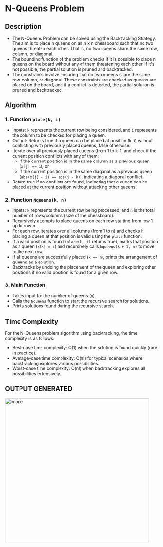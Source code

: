 # N-Queens Problem

## Description
- The N-Queens Problem can be solved using the Backtracking Strategy. The aim is to place n queens on an n x n chessboard such that no two queens threaten each other. That is, no two queens share the same row, column, or diagonal.
- The bounding function of the problem checks if it is possible to place n queens on the board without any of them threatening each other. If it's not possible, the partial solution is pruned and backtracked.
- The constraints involve ensuring that no two queens share the same row, column, or diagonal. These constraints are checked as queens are placed on the board, and if a conflict is detected, the partial solution is pruned and backtracked.

## Algorithm
### 1. Function `place(k, i)`
 - Inputs: `k` represents the current row being considered, and `i` represents the column to be checked for placing a queen.
- Output: Returns true if a queen can be placed at position (k, i) without conflicting with previously placed queens, false otherwise.
- Iterate over all previously placed queens (from 1 to k-1) and check if the current position conflicts with any of them:
  - If the current position is in the same column as a previous queen (`x[j] == i`), or
  - If the current position is in the same diagonal as a previous queen (`abs(x[j] - i) == abs(j - k)`), indicating a diagonal conflict.
- Return true if no conflicts are found, indicating that a queen can be placed at the current position without attacking other queens.

### 2. Function `Nqueens(k, n)`
- Inputs: `k` represents the current row being processed, and `n` is the total number of rows/columns (size of the chessboard).
- Recursively attempts to place queens on each row starting from row 1 up to row n.
- For each row, iterates over all columns (from 1 to n) and checks if placing a queen at that position is valid using the `place` function.
- If a valid position is found (`place(k, i)` returns true), marks that position as a queen (`x[k] = i`) and recursively calls `Nqueens(k + 1, n)` to move to the next row.
- If all queens are successfully placed (`k == n`), prints the arrangement of queens as a solution.
- Backtracks by undoing the placement of the queen and exploring other positions if no valid position is found for a given row.

### 3. Main Function
- Takes input for the number of queens (`n`).
- Calls the `Nqueens` function to start the recursive search for solutions.
- Prints solutions found during the recursive search.

## Time Complexity
For the N-Queens problem algorithm using backtracking, the time complexity is as follows:
- Best-case time complexity: O(1) when the solution is found quickly (rare in practice).
- Average-case time complexity: O(n!) for typical scenarios where backtracking explores various possibilities.
- Worst-case time complexity: O(n!) when backtracking explores all possibilities extensively.

## OUTPUT GENERATED

<img width="472" alt="image" src="https://github.com/NAGPALADITI14/Algorithms_and_their_complexities/assets/138228231/dd221dfd-df0b-4da2-bad7-68c0ab1be102">
